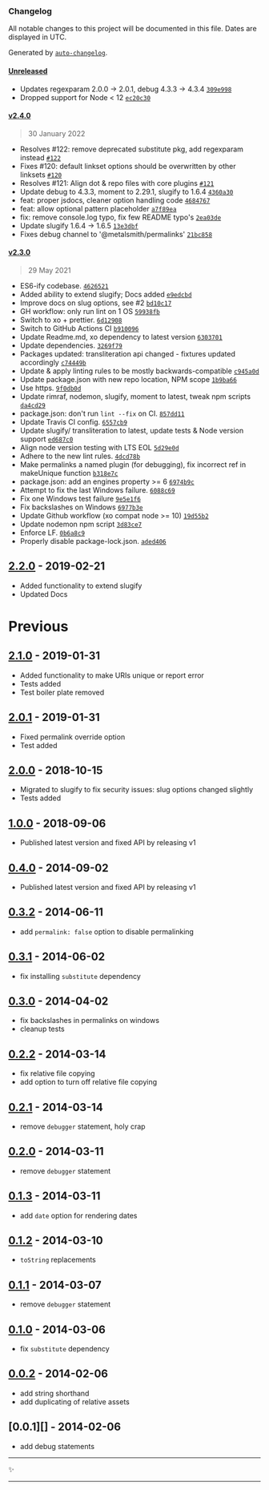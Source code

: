 ### Changelog

All notable changes to this project will be documented in this file. Dates are displayed in UTC.

Generated by [`auto-changelog`](https://github.com/CookPete/auto-changelog).

#### [Unreleased](https://github.com/metalsmith/permalinks/compare/v2.4.0...HEAD)

- Updates regexparam 2.0.0 -&gt; 2.0.1, debug 4.3.3 -&gt; 4.3.4 [`309e998`](https://github.com/metalsmith/permalinks/commit/309e9985c9b2f699c64a878cbd61c412937d843b)
- Dropped support for Node &lt; 12 [`ec20c30`](https://github.com/metalsmith/permalinks/commit/ec20c3061ab2c192c930bf0e1316bf6286417035)

#### [v2.4.0](https://github.com/metalsmith/permalinks/compare/v2.3.0...v2.4.0)

> 30 January 2022

- Resolves #122: remove deprecated substitute pkg, add regexparam instead [`#122`](https://github.com/metalsmith/permalinks/issues/122)
- Fixes #120: default linkset options should be overwritten by other linksets [`#120`](https://github.com/metalsmith/permalinks/issues/120)
- Resolves #121: Align dot & repo files with core plugins [`#121`](https://github.com/metalsmith/permalinks/issues/121)
- Update debug to 4.3.3, moment to 2.29.1, slugify to 1.6.4 [`4360a30`](https://github.com/metalsmith/permalinks/commit/4360a30a9cfceb6a7804f4236883397d01b29d4e)
- feat: proper jsdocs, cleaner option handling code [`4684767`](https://github.com/metalsmith/permalinks/commit/46847676316eb11bbdea59b7431054b71683b4e2)
- feat: allow optional pattern placeholder [`a7f89ea`](https://github.com/metalsmith/permalinks/commit/a7f89eac814b74f481ced70748f877f6167415d4)
- fix: remove console.log typo, fix few README typo's [`2ea03de`](https://github.com/metalsmith/permalinks/commit/2ea03de60b354a2e9f5017c583f57a024014d368)
- Update slugify 1.6.4 -&gt; 1.6.5 [`13e3dbf`](https://github.com/metalsmith/permalinks/commit/13e3dbf1bd4963236bf4eae910d28901d40b52cd)
- Fixes debug channel to '@metalsmith/permalinks' [`21bc858`](https://github.com/metalsmith/permalinks/commit/21bc858b2e245ffe9ff2a803139d0750b1e00fed)

#### [v2.3.0](https://github.com/metalsmith/permalinks/compare/v2.1.0...v2.3.0)

> 29 May 2021

- ES6-ify codebase. [`4626521`](https://github.com/metalsmith/permalinks/commit/46265217f2796091d61165756e3ada5f7e0d725d)
- Added ability to extend slugify; Docs added [`e9edcbd`](https://github.com/metalsmith/permalinks/commit/e9edcbd74506f4c2ab0320d1f8b8b464db3ec58a)
- Improve docs on slug options, see #2 [`bd10c17`](https://github.com/metalsmith/permalinks/commit/bd10c17b2b92cc563744d752355db72f1b9dd144)
- GH workflow: only run lint on 1 OS [`59938fb`](https://github.com/metalsmith/permalinks/commit/59938fbee8e29283b3ef5b77d9707f84009d42f3)
- Switch to xo + prettier. [`6d12908`](https://github.com/metalsmith/permalinks/commit/6d12908413967d233635ac158b4c93fa98c8ff76)
- Switch to GitHub Actions CI [`b910096`](https://github.com/metalsmith/permalinks/commit/b910096ebb6adf807c9a818ad4f4e35d067c41a4)
- Update Readme.md, xo dependency to latest version [`6303701`](https://github.com/metalsmith/permalinks/commit/6303701b82373cad7e05efc92be30d33696f81fc)
- Update dependencies. [`3269f79`](https://github.com/metalsmith/permalinks/commit/3269f79d37a6e630a560f028bc76fdf9d976b684)
- Packages updated: transliteration api changed - fixtures updated accordingly [`c74449b`](https://github.com/metalsmith/permalinks/commit/c74449b14f6a112afcdf265498e05265fad70a93)
- Update & apply linting rules to be mostly backwards-compatible [`c945a0d`](https://github.com/metalsmith/permalinks/commit/c945a0dfb51d929058dc77c7c448ea97c09dc8b2)
- Update package.json with new repo location, NPM scope [`1b9ba66`](https://github.com/metalsmith/permalinks/commit/1b9ba6680a12701b9ac0ae6e13b334af8535f9da)
- Use https. [`9f0db0d`](https://github.com/metalsmith/permalinks/commit/9f0db0d399c75e541a45e7468c4b5baaafcc2482)
- Update rimraf, nodemon, slugify, moment to latest, tweak npm scripts [`da4cd29`](https://github.com/metalsmith/permalinks/commit/da4cd293e245b3418c58adbf93f8ac710b814a52)
- package.json: don't run `lint --fix` on CI. [`857dd11`](https://github.com/metalsmith/permalinks/commit/857dd11d6249dd706cca0c312d919e90257b9d74)
- Update Travis CI config. [`6557cb9`](https://github.com/metalsmith/permalinks/commit/6557cb96fcce6f7cd8316a3053373d935f656a9a)
- Update slugify/ transliteration to latest, update tests & Node version support [`ed687c0`](https://github.com/metalsmith/permalinks/commit/ed687c0001f562c32ce916cd42ee437f782a9d0d)
- Align node version testing with LTS EOL [`5d29e0d`](https://github.com/metalsmith/permalinks/commit/5d29e0deb70d98473a6fa8cbc7196a02503a058b)
- Adhere to the new lint rules. [`4dcd78b`](https://github.com/metalsmith/permalinks/commit/4dcd78bd14d1f2346965defc39f6f69de59d78f2)
- Make permalinks a named plugin (for debugging), fix incorrect ref in makeUnique function [`b318e7c`](https://github.com/metalsmith/permalinks/commit/b318e7ce09df153a7470859e3dab466b2ff17d0b)
- package.json: add an engines property &gt;= 6 [`6974b9c`](https://github.com/metalsmith/permalinks/commit/6974b9c79f6e84b89f34b93a1b7baa022cc515fe)
- Attempt to fix the last Windows failure. [`6088c69`](https://github.com/metalsmith/permalinks/commit/6088c690c3960edeee3001e4675061eb656055ba)
- Fix one Windows test failure [`9e5e1f6`](https://github.com/metalsmith/permalinks/commit/9e5e1f6d0dc7b1844ca2fecbca3729b97ed7f90e)
- Fix backslashes on Windows [`6977b3e`](https://github.com/metalsmith/permalinks/commit/6977b3e710728a18fca3cdc1f5e999713e64ed01)
- Update Github workflow (xo compat node &gt;= 10) [`19d55b2`](https://github.com/metalsmith/permalinks/commit/19d55b2880c475ad417a1a0046a7105413fac2ef)
- Update nodemon npm script [`3d83ce7`](https://github.com/metalsmith/permalinks/commit/3d83ce7956f48635a3b3e59362c55fb6d4fefd0d)
- Enforce LF. [`0b6a8c9`](https://github.com/metalsmith/permalinks/commit/0b6a8c9d582c011599cfb49114da8bdddaeaffac)
- Properly disable package-lock.json. [`aded406`](https://github.com/metalsmith/permalinks/commit/aded4069703dd6016993c0e2e51b7266da742332)

<!-- auto-changelog-above -->

## [2.2.0][] - 2019-02-21

- Added functionality to extend slugify
- Updated Docs

# Previous

## [2.1.0][] - 2019-01-31

- Added functionality to make URIs unique or report error
- Tests added
- Test boiler plate removed

## [2.0.1][] - 2019-01-31

- Fixed permalink override option
- Test added

## [2.0.0][] - 2018-10-15

- Migrated to slugify to fix security issues: slug options changed slightly
- Tests added

## [1.0.0][] - 2018-09-06

- Published latest version and fixed API by releasing v1

## [0.4.0][] - 2014-09-02

- Published latest version and fixed API by releasing v1

## [0.3.2][] - 2014-06-11

- add `permalink: false` option to disable permalinking

## [0.3.1][] - 2014-06-02

- fix installing `substitute` dependency

## [0.3.0][] - 2014-04-02

- fix backslashes in permalinks on windows
- cleanup tests

## [0.2.2][] - 2014-03-14

- fix relative file copying
- add option to turn off relative file copying

## [0.2.1][] - 2014-03-14

- remove `debugger` statement, holy crap

## [0.2.0][] - 2014-03-11

- remove `debugger` statement

## [0.1.3][] - 2014-03-11

- add `date` option for rendering dates

## [0.1.2][] - 2014-03-10

- `toString` replacements

## [0.1.1][] - 2014-03-07

- remove `debugger` statement

## [0.1.0][] - 2014-03-06

- fix `substitute` dependency

## [0.0.2][] - 2014-02-06

- add string shorthand
- add duplicating of relative assets

## [0.0.1][] - 2014-02-06

- add debug statements

---

:sparkles:

---

[unreleased]: https://github.com/metalsmith/permalinks/compare/v2.2.0...HEAD
[2.2.0]: https://github.com/metalsmith/permalinks/compare/v2.1.0...v2.2.0
[2.1.0]: https://github.com/metalsmith/permalinks/compare/v2.0.1...v2.1.0
[2.0.1]: https://github.com/metalsmith/permalinks/compare/v2.0.0...v2.0.1
[2.0.0]: https://github.com/metalsmith/permalinks/compare/v1.0.0...v2.0.0
[1.0.0]: https://github.com/metalsmith/permalinks/compare/v0.4.0...v1.0.0
[0.4.0]: https://github.com/metalsmith/permalinks/compare/v0.3.2...v0.4.0
[0.3.2]: https://github.com/metalsmith/permalinks/compare/v0.3.1...v0.3.2
[0.3.1]: https://github.com/metalsmith/permalinks/compare/v0.3.0...v0.3.1
[0.3.0]: https://github.com/metalsmith/permalinks/compare/v0.2.2...v0.3.0
[0.2.2]: https://github.com/metalsmith/permalinks/compare/v0.2.1...v0.2.2
[0.2.1]: https://github.com/metalsmith/permalinks/compare/v0.2.0...v0.2.1
[0.2.0]: https://github.com/metalsmith/permalinks/compare/v0.1.3...v0.2.0
[0.1.3]: https://github.com/metalsmith/permalinks/compare/v0.1.2...v0.1.3
[0.1.2]: https://github.com/metalsmith/permalinks/compare/v0.1.1...v0.1.2
[0.1.1]: https://github.com/metalsmith/permalinks/compare/v0.1.0...v0.1.1
[0.1.0]: https://github.com/metalsmith/permalinks/compare/v0.0.2...v0.1.0
[0.0.2]: https://github.com/metalsmith/permalinks/compare/v0.0.1...v0.0.2

